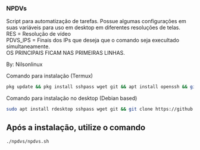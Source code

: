 ### NPDVs
Script para automatização de tarefas. 
Possue algumas configurações em suas variáveis para uso em desktop em diferentes resoluções de telas.  
RES = Resolução de vídeo  
PDVS_IPS = Finais dos IPs que deseja que o comando seja execultado simultaneamente.  
OS PRINCIPAIS FICAM NAS PRIMEIRAS LINHAS.  
  

By: Nilsonlinux


Comando para instalação (Termux)
```bash
pkg update && pkg install sshpass wget git && apt install openssh && git clone https://github.com/sistemanpdvs/npdvs.git && chmod +x ./npdvs/* && ./npdvs/npdvs.sh
```

Comando para instalação no desktop (Debian based)
```bash
sudo apt install rdesktop sshpass wget git && git clone https://github.com/sistemanpdvs/npdvs.git && chmod +x ./npdvs/* && ./npdvs/npdvs.sh
```

## Após a instalação, utilize o comando 
```bash
./npdvs/npdvs.sh
```
